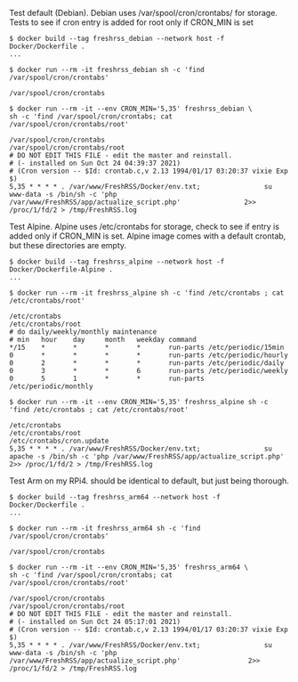 Test default (Debian). Debian uses /var/spool/cron/crontabs/ for storage. Tests to see if
cron entry is added for root only if CRON_MIN is set

    $ docker build --tag freshrss_debian --network host -f Docker/Dockerfile .
    ...

    $ docker run --rm -it freshrss_debian sh -c 'find /var/spool/cron/crontabs'

    /var/spool/cron/crontabs

    $ docker run --rm -it --env CRON_MIN='5,35' freshrss_debian \
    sh -c 'find /var/spool/cron/crontabs; cat /var/spool/cron/crontabs/root'

    /var/spool/cron/crontabs
    /var/spool/cron/crontabs/root
    # DO NOT EDIT THIS FILE - edit the master and reinstall.
    # (- installed on Sun Oct 24 04:39:37 2021)
    # (Cron version -- $Id: crontab.c,v 2.13 1994/01/17 03:20:37 vixie Exp $)
    5,35 * * * * . /var/www/FreshRSS/Docker/env.txt;                su www-data -s /bin/sh -c 'php /var/www/FreshRSS/app/actualize_script.php'                2>> /proc/1/fd/2 > /tmp/FreshRSS.log


Test Alpine. Alpine uses /etc/crontabs for storage, check to see if entry is added
only if CRON_MIN is set. Alpine image comes with a default crontab, but these directories are empty.

    $ docker build --tag freshrss_alpine --network host -f Docker/Dockerfile-Alpine .
    ...

    $ docker run --rm -it freshrss_alpine sh -c 'find /etc/crontabs ; cat /etc/crontabs/root'

    /etc/crontabs
    /etc/crontabs/root
    # do daily/weekly/monthly maintenance
    # min   hour    day     month   weekday command
    */15    *       *       *       *       run-parts /etc/periodic/15min
    0       *       *       *       *       run-parts /etc/periodic/hourly
    0       2       *       *       *       run-parts /etc/periodic/daily
    0       3       *       *       6       run-parts /etc/periodic/weekly
    0       5       1       *       *       run-parts /etc/periodic/monthly

    $ docker run --rm -it --env CRON_MIN='5,35' freshrss_alpine sh -c 'find /etc/crontabs ; cat /etc/crontabs/root'

    /etc/crontabs
    /etc/crontabs/root
    /etc/crontabs/cron.update
    5,35 * * * * . /var/www/FreshRSS/Docker/env.txt;                su apache -s /bin/sh -c 'php /var/www/FreshRSS/app/actualize_script.php'          2>> /proc/1/fd/2 > /tmp/FreshRSS.log


Test Arm on my RPi4. should be identical to default, but just being thorough.

    $ docker build --tag freshrss_arm64 --network host -f Docker/Dockerfile .
    ...

    $ docker run --rm -it freshrss_arm64 sh -c 'find /var/spool/cron/crontabs'

    /var/spool/cron/crontabs

    $ docker run --rm -it --env CRON_MIN='5,35' freshrss_arm64 \
    sh -c 'find /var/spool/cron/crontabs; cat /var/spool/cron/crontabs/root'

    /var/spool/cron/crontabs
    /var/spool/cron/crontabs/root
    # DO NOT EDIT THIS FILE - edit the master and reinstall.
    # (- installed on Sun Oct 24 05:17:01 2021)
    # (Cron version -- $Id: crontab.c,v 2.13 1994/01/17 03:20:37 vixie Exp $)
    5,35 * * * * . /var/www/FreshRSS/Docker/env.txt;                su www-data -s /bin/sh -c 'php /var/www/FreshRSS/app/actualize_script.php'                 2>> /proc/1/fd/2 > /tmp/FreshRSS.log
